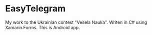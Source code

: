 # EasyTelegram
My work to the Ukrainian contest "Vesela Nauka". Writen in C# using Xamarin.Forms. This is Android app.

